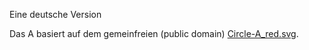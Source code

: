 Eine deutsche Version


Das A basiert auf dem gemeinfreien (public domain) [Circle-A_red.svg](https://commons.wikimedia.org/wiki/File:Circle-A_red.svg).
